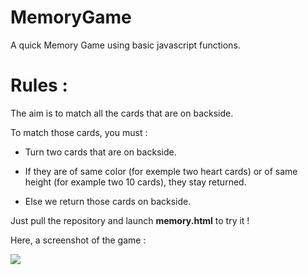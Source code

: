 # MemoryGame
A quick Memory Game using basic javascript functions.

<h1> Rules : </h1>
The aim is to match all the cards that are on backside.

To match those cards, you must :

* Turn two cards that are on backside.  

* If they are of same color (for exemple two heart cards) or of same height (for example two 10 cards), they stay returned.  

* Else we return those cards on backside.

Just pull the repository and launch __memory.html__ to try it !

Here, a screenshot of the game : 

<img src="http://image.noelshack.com/fichiers/2020/16/3/1586961521-capture-d-ecran-de-2020-04-15-16-37-39.png">
